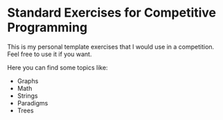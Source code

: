 # Standard Exercises for Competitive Programming

This is my personal template exercises that I would use in a competition. Feel free to use it if you want.

Here you can find some topics like:
* Graphs
* Math
* Strings
* Paradigms
* Trees